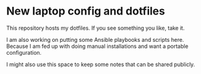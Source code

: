 # New laptop config and dotfiles

This repository hosts my dotfiles.
If you see something you like, take it.

I am also working on putting some Ansible playbooks and scripts here.
Because I am fed up with doing manual installations and want a portable configuration.

I might also use this space to keep some notes that can be shared publicly.


